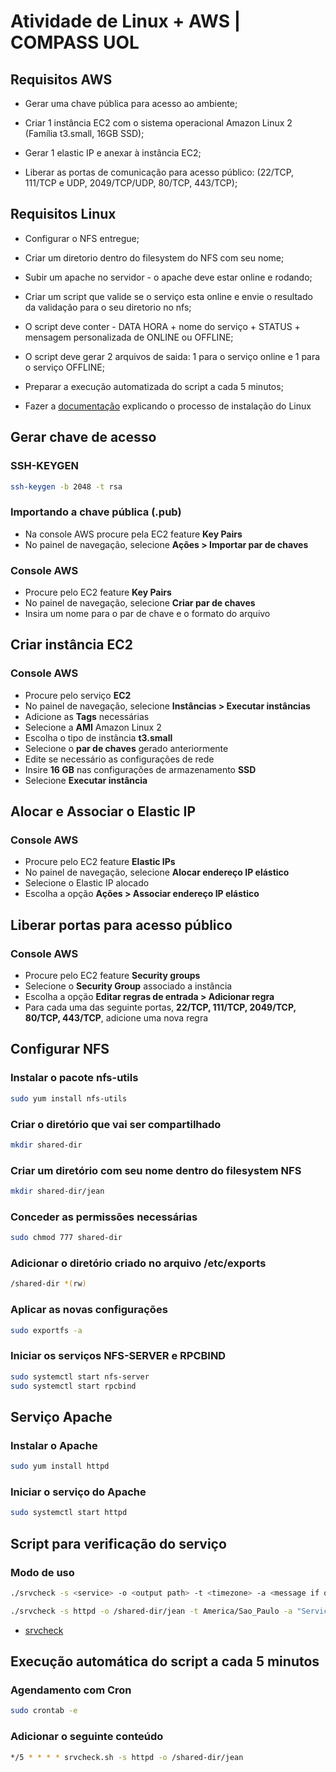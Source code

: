 
# Atividade de Linux + AWS | COMPASS UOL


## Requisitos AWS

- Gerar uma chave pública para acesso ao ambiente;

- Criar 1 instância EC2 com o sistema operacional Amazon Linux 2 (Família t3.small, 16GB SSD);

- Gerar 1 elastic IP e anexar à instância EC2;

- Liberar as portas de comunicação para acesso público: (22/TCP, 111/TCP e UDP, 2049/TCP/UDP, 80/TCP, 443/TCP);

## Requisitos Linux

- Configurar o NFS entregue;

- Criar um diretorio dentro do filesystem do NFS com seu nome;

- Subir um apache no servidor - o apache deve estar online e rodando;

- Criar um script que valide se o serviço esta online e envie o resultado da validação para o seu diretorio no nfs;

- O script deve conter - DATA HORA + nome do serviço + STATUS + mensagem personalizada de ONLINE ou OFFLINE;

- O script deve gerar 2 arquivos de saida: 1 para o serviço online e 1 para o serviço OFFLINE;

- Preparar a execução automatizada do script a cada 5 minutos;

- Fazer a [documentação]("") explicando o processo de instalação do Linux

## Gerar chave de acesso

### SSH-KEYGEN

```bash
ssh-keygen -b 2048 -t rsa
```

### Importando a chave pública (.pub)

- Na console AWS procure pela EC2 feature **Key Pairs**
- No painel de navegação, selecione **Ações > Importar par de chaves**

### Console AWS

- Procure pelo EC2 feature **Key Pairs**
- No painel de navegação, selecione **Criar par de chaves**
- Insira um nome para o par de chave e o formato do arquivo

## Criar instância EC2

### Console AWS

- Procure pelo serviço **EC2**
- No painel de navegação, selecione **Instâncias > Executar instâncias**
- Adicione as **Tags** necessárias
- Selecione a **AMI** Amazon Linux 2
- Escolha o tipo de instância **t3.small**
- Selecione o **par de chaves** gerado anteriormente
- Edite se necessário as configurações de rede
- Insire **16 GB** nas configurações de armazenamento **SSD**
- Selecione **Executar instância**

## Alocar e Associar o Elastic IP

### Console AWS

- Procure pelo EC2 feature **Elastic IPs**
- No painel de navegação, selecione **Alocar endereço IP elástico**
- Selecione o Elastic IP alocado
- Escolha a opção **Ações > Associar endereço IP elástico**

## Liberar portas para acesso público

### Console AWS

- Procure pelo EC2 feature **Security groups**
- Selecione o **Security Group** associado a instância
- Escolha a opção **Editar regras de entrada > Adicionar regra**
- Para cada uma das seguinte portas, **22/TCP, 111/TCP, 2049/TCP, 80/TCP, 443/TCP**, adicione uma nova regra

## Configurar NFS

### Instalar o pacote nfs-utils

```bash
sudo yum install nfs-utils
```

### Criar o diretório que vai ser compartilhado

```bash
mkdir shared-dir
```

### Criar um diretório com seu nome dentro do filesystem NFS

```bash
mkdir shared-dir/jean
```

### Conceder as permissões necessárias

```bash
sudo chmod 777 shared-dir
```

### Adicionar o diretório criado no arquivo /etc/exports

```bash
/shared-dir *(rw)
```

### Aplicar as novas configurações

```bash
sudo exportfs -a
```

### Iniciar os serviços NFS-SERVER e RPCBIND

```bash
sudo systemctl start nfs-server
sudo systemctl start rpcbind
```
## Serviço Apache

### Instalar o Apache

```bash
sudo yum install httpd
```

### Iniciar o serviço do Apache

```bash
sudo systemctl start httpd
```
## Script para verificação do serviço

### Modo de uso

```bash
./srvcheck -s <service> -o <output path> -t <timezone> -a <message if online> -i <message if offline>
```

```bash
./srvcheck -s httpd -o /shared-dir/jean -t America/Sao_Paulo -a "Serviço Online" -i "Serviço Offline"
```

- [srvcheck](https://github.com/jeancalistro/atv-linux-aws-compass/blob/main/srvcheck.sh)

## Execução automática do script a cada 5 minutos

### Agendamento com Cron

```bash
sudo crontab -e
```

### Adicionar o seguinte conteúdo

```bash
*/5 * * * * srvcheck.sh -s httpd -o /shared-dir/jean
```